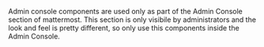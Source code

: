 Admin console components are used only as part of the Admin Console section of
mattermost. This section is only visibile by administrators and the look and
feel is pretty different, so only use this components inside the Admin Console.
